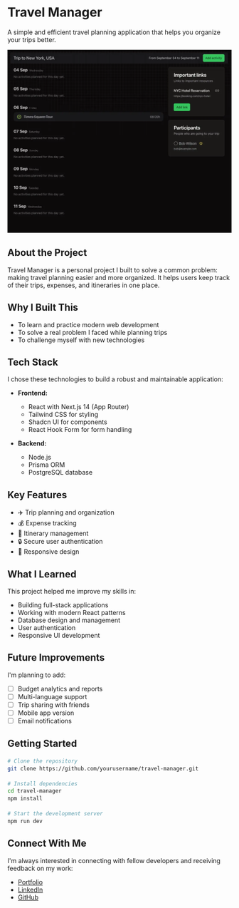 # Travel Manager

A simple and efficient travel planning application that helps you organize your trips better.

![App Screenshot](./screenshot.webp)

## About the Project

Travel Manager is a personal project I built to solve a common problem: making travel planning easier and more organized. It helps users keep track of their trips, expenses, and itineraries in one place.

## Why I Built This

- To learn and practice modern web development
- To solve a real problem I faced while planning trips
- To challenge myself with new technologies

## Tech Stack

I chose these technologies to build a robust and maintainable application:

- **Frontend:**

  - React with Next.js 14 (App Router)
  - Tailwind CSS for styling
  - Shadcn UI for components
  - React Hook Form for form handling

- **Backend:**
  - Node.js
  - Prisma ORM
  - PostgreSQL database

## Key Features

- ✈️ Trip planning and organization
- 💰 Expense tracking
- 📅 Itinerary management
- 🔒 Secure user authentication
- 📱 Responsive design

## What I Learned

This project helped me improve my skills in:

- Building full-stack applications
- Working with modern React patterns
- Database design and management
- User authentication
- Responsive UI development

## Future Improvements

I'm planning to add:

- [ ] Budget analytics and reports
- [ ] Multi-language support
- [ ] Trip sharing with friends
- [ ] Mobile app version
- [ ] Email notifications

## Getting Started

```bash
# Clone the repository
git clone https://github.com/yourusername/travel-manager.git

# Install dependencies
cd travel-manager
npm install

# Start the development server
npm run dev
```

## Connect With Me

I'm always interested in connecting with fellow developers and receiving feedback on my work:

- [Portfolio](https://facuperezm.com)
- [LinkedIn](https://www.linkedin.com/in/facuperezm/)
- [GitHub](https://github.com/facuperezm)
